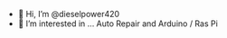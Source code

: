 - 👋 Hi, I’m @dieselpower420
- 👀 I’m interested in ... Auto Repair and Arduino / Ras Pi
<!---
dieselpower420/dieselpower420 is a ✨ special ✨ repository because its `README.md` (this file) appears on your GitHub profile.
You can click the Preview link to take a look at your changes.
--->

